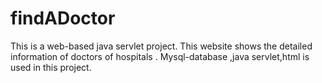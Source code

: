 # findADoctor
This is a web-based java servlet project. This website shows the detailed information of doctors of hospitals . Mysql-database ,java servlet,html is used in this project.
